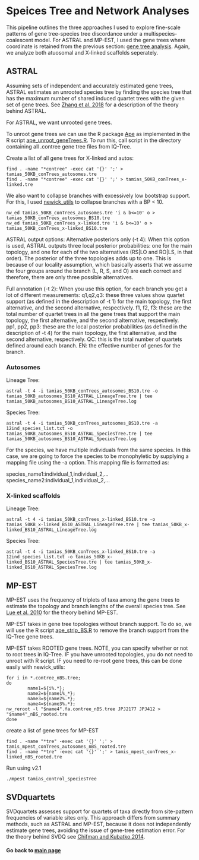 # Speices Tree and Network Analyses
This pipeline outlines the three approaches I used to explore fine-scale patterns of gene tree-species tree discordance under a multispecies-coalescent model.
For ASTRAL and MP-EST, I used the gene trees where coordinate is retained from the previous section: [gene tree analysis](). Again, we analyze both atuosomal and X-linked scaffolds seperately.

## ASTRAL
Assuming sets of independent and accurately estimated gene trees, ASTRAL estimates an unrooted species tree by finding the species tree that has the maximum number of shared induced quartet trees with the given set of gene trees. See [Zhang et al. 2018](https://bmcbioinformatics.biomedcentral.com/articles/10.1186/s12859-018-2129-y) for a description of the theory behind ASTRAL.

For ASTRAL, we want unrooted gene trees.

To unroot gene trees we can use the R package [Ape](https://cran.r-project.org/web/packages/ape/) as implemented in the R script [ape_unroot_geneTrees.R](https://github.com/NathanaeldHerrera/Chipmunk-phylogenomics/blob/main/6.%20Species%20Delimitation%20and%20Network%20Analyses/ape_unroot_geneTrees.R). To run this, call script in the directory containing all .contree gene tree files from IQ-Tree.

Create a list of all gene trees for X-linked and autos:
```
find . -name "*contree" -exec cat '{}' ';' > tamias_50KB_conTrees_autosomes.tre
find . -name "*contree" -exec cat '{}' ';' > tamias_50KB_conTrees_x-linked.tre
```

We also want to collapse branches with excessively low bootstrap support. For this, I used [newick_utils](https://github.com/tjunier/newick_utils) to collapse branches with a BP < 10.  
```
nw_ed tamias_50KB_conTrees_autosomes.tre 'i & b<=10' o > tamias_50KB_conTrees_autosomes_BS10.tre
nw_ed tamias_50KB_conTrees_x-linked.tre 'i & b<=10' o > tamias_50KB_conTrees_x-linked_BS10.tre
```
ASTRAL output options:
Alternative posteriors only (-t 4): When this option is used, ASTRAL outputs three local posterior 
probabilities: one for the main topology, and one for each of the two alternatives (RS|LO and RO|LS, in that order). 
The posterior of the three topologies adds up to one. This is because of our locality assumption, 
which basically asserts that we assume the four groups around the branch (L, R, S, and O) are each 
correct and therefore, there are only three possible alternatives.

Full annotation (-t 2): When you use this option, for each branch you get a lot of different measurements:
q1,q2,q3: these three values show quartet support (as defined in the description of -t 1) for the main topology, 
the first alternative, and the second alternative, respectively.
f1, f2, f3: these are the total number of quartet trees in all the gene trees that support the main topology, the first alternative, and the second alternative, respectively.
pp1, pp2, pp3: these are the local posterior probabilities (as defined in the description of -t 4) for the main topology, the first alternative, and the second alternative, respectively.
QC: this is the total number of quartets defined around each branch.
EN: the effective number of genes for the branch.
### Autosomes 
Lineage Tree:
```
astral -t 4 -i tamias_50KB_conTrees_autosomes_BS10.tre -o tamias_50KB_autosomes_BS10_ASTRAL_LineageTree.tre | tee tamias_50KB_autosomes_BS10_ASTRAL_LineageTree.log
```
Species Tree:
```
astral -t 4 -i tamias_50KB_conTrees_autosomes_BS10.tre -a 12ind_species_list.txt -o tamias_50KB_autosomes_BS10_ASTRAL_SpeciesTree.tre | tee tamias_50KB_autosomes_BS10_ASTRAL_SpeciesTree.log
```
For the species, we have multiple individuals from the same species. In this case, we are going to force the species to be monophyletic by supplying a mapping file using the -a option. This mapping file is formatted as:

species_name1:individual_1,individual_2,...
species_name2:individual_1,individual_2,...

### X-linked scaffolds 
Lineage Tree:
```
astral -t 4 -i tamias_50KB_conTrees_x-linked_BS10.tre -o tamias_50KB_x-linked_BS10_ASTRAL_LineageTree.tre | tee tamias_50KB_x-linked_BS10_ASTRAL_LineageTree.log
```
Species Tree:
```
astral -t 4 -i tamias_50KB_conTrees_x-linked_BS10.tre -a 12ind_species_list.txt -o tamias_50KB_x-linked_BS10_ASTRAL_SpeciesTree.tre | tee tamias_50KB_x-linked_BS10_ASTRAL_SpeciesTree.log
```

## MP-EST
MP-EST uses the frequency of triplets of taxa among the gene trees to estimate the topology and branch lengths of the overall species tree. See [Lue et al. 2010]() for the theory behind MP-EST.

MP-EST takes in gene tree topologies without branch support. To do so, we will use the R script [ape_strip_BS.R](https://github.com/NathanaeldHerrera/Chipmunk-phylogenomics/blob/main/6.%20Species%20Delimitation%20and%20Network%20Analyses/ape_strip_BS.R) to remove the branch support from the IQ-Tree gene trees. 

MP-EST takes ROOTED gene trees. NOTE, you can specify whether or not to root trees in IQ-Tree. IF you have unrooted topologies, you do not need to unroot with R script. IF you need to re-root gene trees, this can be done easily with newick_utils:
```
for i in *.contree_nBS.tree;
do
        name1=${i%.*};
        name2=${name1%_*};
        name3=${name2%.*};
        name4=${name3%.*};
nw_reroot -l "$name4".fa.contree_nBS.tree JPJ2177 JPJ412 > "$name4"_nBS_rooted.tre
done
```
create a list of gene trees for MP-EST
```
find . -name "*tre" -exec cat '{}' ';' > tamis_mpest_conTrees_autosomes_nBS_rooted.tre
find . -name "*tre" -exec cat '{}' ';' > tamis_mpest_conTrees_x-linked_nBS_rooted.tre
```
Run using v2.1
```
./mpest tamias_control_speciesTree
```

## SVDquartets
SVDquartets assesses support for quartets of taxa directly from site-pattern frequencies of variable sites only. This approach differs from summary methods, such as ASTRAL and MP-EST, because it does not independently estimate gene trees, avoiding the issue of gene-tree estimation error. For the theory behind SVDQ see [Chifman and Kubatko 2014](https://academic.oup.com/bioinformatics/article/30/23/3317/206559?login=true).

#### Go back to [main page](https://github.com/NathanaeldHerrera/Chipmunk-phylogenomics/tree/main)
